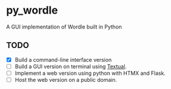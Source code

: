 # py_wordle

A GUI implementation of Wordle built in Python

## TODO

- [x] Build a command-line interface version
- [ ] Build a GUI version on terminal using [Textual](https://github.com/Textualize/textual).
- [ ] Implement a web version using python with HTMX and Flask.
- [ ] Host the web version on a public domain.
